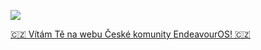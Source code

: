 ![](https://lukan.cz/wp-content/uploads/2024/04/endeavourOS-logo.png)

[🇨🇿 Vítám Tě na webu České komunity EndeavourOS! 🇨🇿 ](https://endeavouros.cz/)